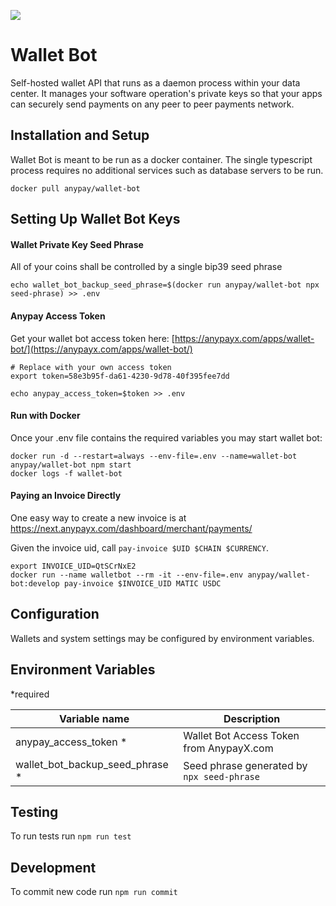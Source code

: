 ![](https://doge.bitcoinfiles.org/ea8205469186c12f6b23866d3ef50ab84f6f6b82dab43075e0229ab32ca6f5bc)

# Wallet Bot

Self-hosted wallet API that runs as a daemon process within your data center. It manages your software operation's private keys so that your apps can securely send payments on any peer to peer payments network.

## Installation and Setup

Wallet Bot is meant to be run as a docker container. The single typescript process requires no additional services such as database servers to be run.

`docker pull anypay/wallet-bot`

## Setting Up Wallet Bot Keys

#### Wallet Private Key Seed Phrase

All of your coins shall be controlled by a single bip39 seed phrase
```
echo wallet_bot_backup_seed_phrase=$(docker run anypay/wallet-bot npx seed-phrase) >> .env
```

#### Anypay Access Token
Get your wallet bot access token here: [https://anypayx.com/apps/wallet-bot/](https://anypayx.com/apps/wallet-bot/)

```
# Replace with your own access token
export token=58e3b95f-da61-4230-9d78-40f395fee7dd 

echo anypay_access_token=$token >> .env
```

#### Run with Docker

Once your .env file contains the required variables you may start wallet bot:

```
docker run -d --restart=always --env-file=.env --name=wallet-bot anypay/wallet-bot npm start
docker logs -f wallet-bot
```
#### Paying an Invoice Directly

One easy way to create a new invoice is at https://next.anypayx.com/dashboard/merchant/payments/

Given the invoice uid, call `pay-invoice $UID $CHAIN $CURRENCY`. 

```
export INVOICE_UID=QtSCrNxE2
docker run --name walletbot --rm -it --env-file=.env anypay/wallet-bot:develop pay-invoice $INVOICE_UID MATIC USDC
```

## Configuration

Wallets and system settings may be configured by environment variables.

## Environment Variables

*required

| Variable name                         | Description                   |
|---------------------------------------|-------------------------------|
| anypay_access_token *                 | Wallet Bot Access Token from AnypayX.com |
| wallet_bot_backup_seed_phrase *	  		| Seed phrase generated by `npx seed-phrase` |


## Testing

To run tests run `npm run test`

## Development

To commit new code run `npm run commit`



